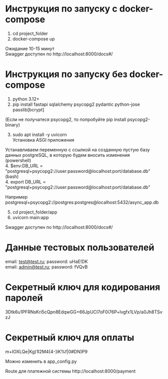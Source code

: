 # Инструкция по запуску с docker-compose  
1. cd project_folder  
2. docker-compose up  

Ожидание 10-15 минут  
Swagger доступен по http://localhost:8000/docs#/  
  
# Инструкция по запуску без docker-compose
1. python 3.12+
2. pip install fastapi sqlalchemy psycopg2 pydantic python-jose passlib[bcrypt]  

(Если не получатеся psycopg2, то попробуйте pip install psycopg2-binary)

3. sudo apt install -y uvicorn  
Установка ASGI приложения

Устанавливаем переменную с ссылкой на созданную пустую базу данных postgreSQL, в которую будем вносить изменения  
(powershell)  
4. $env:DB_URL = "postgresql+psycopg2://user:password@localhost:port/database.db"  
(bash)  
4. export DB_URL = "postgresql+psycopg2://user:password@localhost:port/database.db"  
  
Например postgresql+psycopg2://postgres:postgres@localhost:5432/async_app.db  
  
5. cd project_folder/app  
6. uvicorn main:app  
  
Swagger доступен по http://localhost:8000/docs#/  
  
# Данные тестовых пользователей
email: test@test.ru; password: uHaE!DK  
email: admin@test.ru; password: fVQvB  

# Секретный ключ для кодирования паролей
3Dtk6u1PFRNsKri5cQpn8EdqwGG+66JpUCl7oF0i76P+lvgfx1LVp/a0Jh8TSvzJ  

# Секретный ключ для оплаты
m+IOXLQe|Kg)1I2M4(4-]iK%f|0#DN)P9  

Можно изменить в app_config.py  
  
Route для платежной системы http://localhost:8000/payment  
